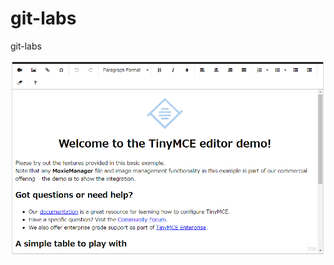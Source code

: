 # git-labs
git-labs

![example01](https://github.com/largeden/git-labs/blob/master/images/example01.png)